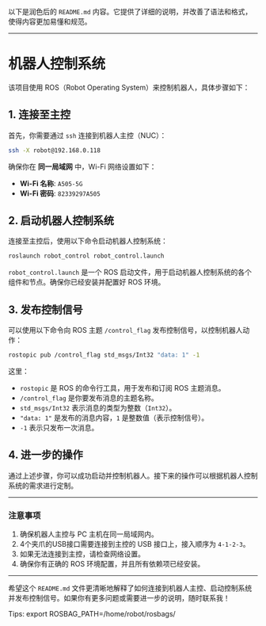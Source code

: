 以下是润色后的 `README.md` 内容。它提供了详细的说明，并改善了语法和格式，使得内容更加易懂和规范。

---

# 机器人控制系统

该项目使用 ROS（Robot Operating System）来控制机器人，具体步骤如下：

## 1. 连接至主控

首先，你需要通过 `ssh` 连接到机器人主控（NUC）：

```bash
ssh -X robot@192.168.0.118
```

确保你在 **同一局域网** 中，Wi-Fi 网络设置如下：

- **Wi-Fi 名称**: `A505-5G`
- **Wi-Fi 密码**: `82339297A505`

## 2. 启动机器人控制系统

连接至主控后，使用以下命令启动机器人控制系统：

```bash
roslaunch robot_control robot_control.launch
```

`robot_control.launch` 是一个 ROS 启动文件，用于启动机器人控制系统的各个组件和节点。确保你已经安装并配置好 ROS 环境。

## 3. 发布控制信号

可以使用以下命令向 ROS 主题 `/control_flag` 发布控制信号，以控制机器人动作：

```bash
rostopic pub /control_flag std_msgs/Int32 "data: 1" -1
```

这里：

- `rostopic` 是 ROS 的命令行工具，用于发布和订阅 ROS 主题消息。
- `/control_flag` 是你要发布消息的主题名称。
- `std_msgs/Int32` 表示消息的类型为整数（`Int32`）。
- `"data: 1"` 是发布的消息内容，`1` 是整数值（表示控制信号）。
- `-1` 表示只发布一次消息。

## 4. 进一步的操作

通过上述步骤，你可以成功启动并控制机器人。接下来的操作可以根据机器人控制系统的需求进行定制。

---

### 注意事项

1. 确保机器人主控与 PC 主机在同一局域网内。
2. 4个夹爪的USB接口需要连接到主控的 USB 接口上，接入顺序为 `4-1-2-3`。
3. 如果无法连接到主控，请检查网络设置。
4. 确保你有正确的 ROS 环境配置，并且所有依赖项已经安装。

---

希望这个 `README.md` 文件更清晰地解释了如何连接到机器人主控、启动控制系统并发布控制信号。如果你有更多问题或需要进一步的说明，随时联系我！

Tips:
export ROSBAG_PATH=/home/robot/rosbags/
<node name="rosbag_robot" pkg="rosbag" type="record" output="screen"
      args="-a -O $(env ROSBAG_PATH)robot_log.bag" />
